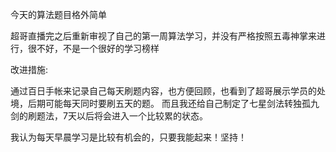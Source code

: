 
今天的算法题目格外简单

超哥直播完之后重新审视了自己的第一周算法学习，并没有严格按照五毒神掌来进行，很不好，不是一个很好的学习榜样

改进措施:

通过百日手帐来记录自己每天刷题内容，也方便回顾，也看到了超哥展示学员的处境，后期可能每天同时要刷五天的题。
而且我还给自己制定了七星剑法转独孤九剑的刷题法，7天以后将会进入一个比较累的状态。

我认为每天早晨学习是比较有机会的，只要我能起来！坚持！
